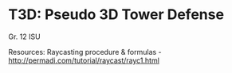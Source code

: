 # T3D: Pseudo 3D Tower Defense
Gr. 12 ISU





Resources: 
Raycasting procedure & formulas - http://permadi.com/tutorial/raycast/rayc1.html
